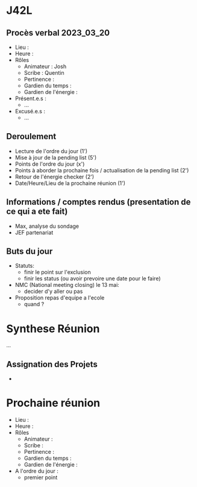 # J42L

## Procès verbal 2023_03_20
- Lieu : 
- Heure : 
- Rôles
	- Animateur : Josh
	- Scribe : Quentin
	- Pertinence : 
	- Gardien du temps : 
	- Gardien de l'énergie : 
- Présent.e.s :
	- ... 
- Excusé.e.s : 
	- ... 

## Deroulement
- Lecture de l'ordre du jour (1')
- Mise à jour de la pending list (5')
- Points de l'ordre du jour (x')
- Points à aborder la prochaine fois / actualisation de la pending list (2')
- Retour de l'énergie checker (2')
- Date/Heure/Lieu de la prochaine réunion (1')

## Informations / comptes rendus (presentation de ce qui a ete fait)
- Max, analyse du sondage
- JEF partenariat

## Buts du jour
- Statuts: 
	- finir le point sur l'exclusion 
	- finir les status (ou avoir prevoire une date pour le faire)
- NMC (National meeting closing) le 13 mai: 
	- decider d'y aller ou pas
- Proposition repas d'equipe a l'ecole
	- quand ?

# Synthese Réunion
...

## Assignation des Projets
- 

# Prochaine réunion
- Lieu : 
- Heure : 
- Rôles
	- Animateur :
	- Scribe :
	- Pertinence : 
	- Gardien du temps : 
	- Gardien de l'énergie :
- A l'ordre du jour :
	- premier point	

